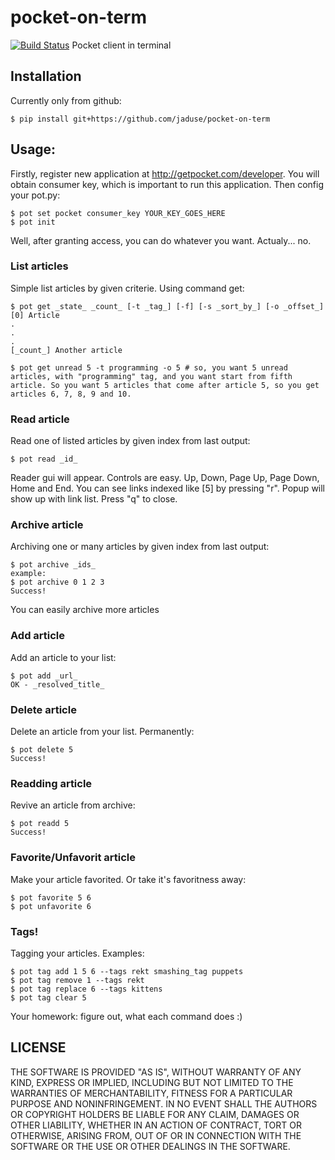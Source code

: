 # pocket-on-term
[![Build Status](https://travis-ci.org/jaduse/pocket-on-term.svg?branch=master)](https://travis-ci.org/jaduse/pocket-on-term)
Pocket client in terminal

## Installation
Currently only from github:

```
$ pip install git+https://github.com/jaduse/pocket-on-term
```

## Usage:
Firstly, register new application at http://getpocket.com/developer. You will obtain consumer key, which is important to run this application. Then config your pot.py:

```
$ pot set pocket consumer_key YOUR_KEY_GOES_HERE
$ pot init
```

Well, after granting access, you can do whatever you want. Actualy... no.

### List articles
Simple list articles by given criterie. Using command get:

```
$ pot get _state_ _count_ [-t _tag_] [-f] [-s _sort_by_] [-o _offset_]
[0] Article
.
.
.
[_count_] Another article

$ pot get unread 5 -t programming -o 5 # so, you want 5 unread articles, with "programming" tag, and you want start from fifth article. So you want 5 articles that come after article 5, so you get articles 6, 7, 8, 9 and 10. 
 ```

### Read article
Read one of listed articles by given index from last output:

```
$ pot read _id_
```

Reader gui will appear. Controls are easy. Up, Down, Page Up, Page Down, Home and End. You can see links indexed like [5] by pressing "r". Popup will show up with link list. Press "q" to close. 

### Archive article
Archiving one or many articles by given index from last output:

```
$ pot archive _ids_
example:
$ pot archive 0 1 2 3
Success!
```

You can easily archive more articles

### Add article
Add an article to your list:

```
$ pot add _url_
OK - _resolved_title_
```

### Delete article
Delete an article from your list. Permanently:

```
$ pot delete 5
Success!
```

### Readding article
Revive an article from archive:

```
$ pot readd 5
Success!
```

### Favorite/Unfavorit article
Make your article favorited. Or take it's favoritness away:

```
$ pot favorite 5 6
$ pot unfavorite 6
```

### Tags!
Tagging your articles. Examples:

```
$ pot tag add 1 5 6 --tags rekt smashing_tag puppets
$ pot tag remove 1 --tags rekt
$ pot tag replace 6 --tags kittens
$ pot tag clear 5
```

Your homework: figure out, what each command does :)

## LICENSE

THE SOFTWARE IS PROVIDED "AS IS", WITHOUT WARRANTY OF ANY KIND, EXPRESS OR
IMPLIED, INCLUDING BUT NOT LIMITED TO THE WARRANTIES OF MERCHANTABILITY,
FITNESS FOR A PARTICULAR PURPOSE AND NONINFRINGEMENT. IN NO EVENT SHALL THE
AUTHORS OR COPYRIGHT HOLDERS BE LIABLE FOR ANY CLAIM, DAMAGES OR OTHER
LIABILITY, WHETHER IN AN ACTION OF CONTRACT, TORT OR OTHERWISE, ARISING FROM,
OUT OF OR IN CONNECTION WITH THE SOFTWARE OR THE USE OR OTHER DEALINGS IN
THE SOFTWARE.

